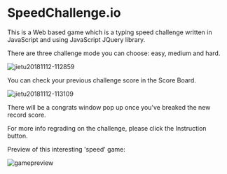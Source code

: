 # SpeedChallenge.io
This is a Web based game which is a typing speed challenge written in JavaScript and using JavaScript JQuery library.

There are three challenge mode you can choose: easy, medium and hard.

![jietu20181112-112859](https://user-images.githubusercontent.com/31902939/48360900-341e6b80-e66e-11e8-8f77-9a440bf22bb9.jpg)

You can check your previous challenge score in the Score Board.

![jietu20181112-113109](https://user-images.githubusercontent.com/31902939/48360997-7b0c6100-e66e-11e8-9303-2171b56e4c24.jpg)

There will be a congrats window pop up once you've breaked the new record score.

For more info regrading on the challenge, please click the Instruction button.

Preview of this interesting 'speed' game:

![gamepreview](https://user-images.githubusercontent.com/31902939/48021093-b4405080-e105-11e8-88b6-88b5798482e7.jpg)
